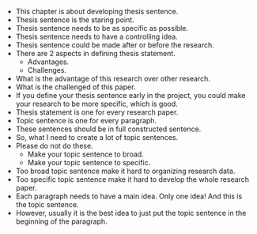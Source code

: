 * This chapter is about developing thesis sentence.
* Thesis sentence is the staring point.
* Thesis sentence needs to be as specific as possible.
* Thesis sentence needs to have a controlling idea.
* Thesis sentence could be made after or before the research.
* There are 2 aspects in defining thesis statement.
    * Advantages.
    * Challenges.
* What is the advantage of this research over other research.
* What is the challenged of this paper.
* If you define your thesis sentence early in the project, you could make your research to be more specific, which is good.
* Thesis statement is one for every research paper.
* Topic sentence is one for every paragraph.
* These sentences should be in full constructed sentence.
* So, what I need to create a lot of topic sentences.
* Please do not do these.
    * Make your topic sentence to broad.
    * Make your topic sentence to specific.
* Too broad topic sentence make it hard to organizing research data.
* Too specific topic sentence make it hard to develop the whole research paper.
* Each paragraph needs to have a main idea. Only one idea! And this is the topic sentence.
* However, usually it is the best idea to just put the topic sentence in the beginning of the paragraph.